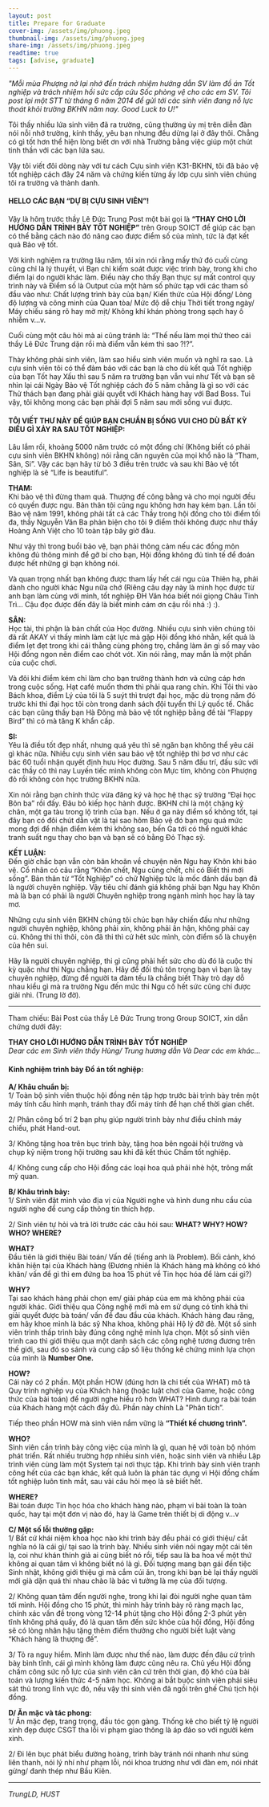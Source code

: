 ```yaml
---
layout: post
title: Prepare for Graduate
cover-img: /assets/img/phuong.jpeg
thumbnail-img: /assets/img/phuong.jpeg
share-img: /assets/img/phuong.jpeg
readtime: true
tags: [advise, graduate]
---
```


_"Mỗi mùa Phượng nở lại nhớ đến trách nhiệm hướng dẫn SV làm đồ án Tốt nghiệp và trách nhiệm hồi sức cấp cứu Sốc phòng vệ cho các em SV. Tôi post lại một STT từ tháng 6 năm 2014 để gửi tới các sinh viên đang nỗ lực thoát khỏi trường BKHN năm nay. Good Luck to U!"_


Tôi thấy nhiều lứa sinh viên đã ra trường, cũng thường ủy mị trên diễn đàn nói nỗi nhớ trường, kính thầy, yêu bạn nhưng đều dừng lại ở đây thôi. Chẳng có gì tốt hơn thể hiện lòng biết ơn với nhà Trường bằng việc giúp một chút tinh thần với các bạn lứa sau.

Vậy tôi viết đôi dòng này với tư cách Cựu sinh viên K31-BKHN, tôi đã bảo vệ tốt nghiệp cách đây 24 năm và chứng kiến từng ấy lớp cựu sinh viên chúng tôi ra trường và thành danh.



#### HELLO CÁC BẠN “DỰ BỊ CỰU SINH VIÊN”!

Vậy là hôm trước thầy Lê Đức Trung Post một bài gọi là **“THAY CHO LỜI HƯỚNG DẪN TRÌNH BÀY TỐT NGHIỆP”** trên Group SOICT để giúp các bạn có thể bằng cách nào đó nâng cao được điểm số của mình, tức là đạt kết quả Bảo vệ tốt.

Với kinh nghiệm ra trường lâu năm, tôi xin nói rằng mấy thứ đó cuối cùng cũng chỉ là lý thuyết, vì Bạn chỉ kiểm soát được việc trình bày, trong khi cho điểm lại do người khác làm. Điều này cho thấy Bạn thực sự mất control quy trình này và Điểm số là Output của một hàm số phức tạp với các tham số đầu vào như: Chất lượng trình bày của bạn/ Kiến thức của Hội đồng/ Lòng độ lượng và công minh của Quan tòa/ Mức độ dễ chịu Thời tiết trong ngày/ Máy chiếu sáng rõ hay mờ mịt/ Không khí khán phòng trong sạch hay ô nhiễm v…v.

Cuối cùng một câu hỏi mà ai cũng tránh là: “Thế nếu làm mọi thứ theo cái thầy Lê Đức Trung dặn rồi mà điểm vẫn kém thì sao ?!?”.

Thày không phải sinh viên, làm sao hiểu sinh viên muốn và nghĩ ra sao. Là cựu sinh viên tôi có thể đảm bảo với các bạn là cho dù kết quả Tốt nghiệp của bạn Tốt hay Xấu thì sau 5 năm ra trường bạn vẫn vui như Tết và bạn sẽ nhìn lại cái Ngày Bảo vệ Tốt nghiệp cách đó 5 năm chẳng là gì so với các Thử thách bạn đang phải giải quyết với Khách hàng hay với Bad Boss.
Tui vậy, tôi không mong các bạn phải đợi 5 năm sau mới sống vui được.


#### TÔI VIẾT THƯ NÀY ĐỂ GIÚP BẠN CHUẨN BỊ SỐNG VUI CHO DÙ BẤT KỲ ĐIỀU GÌ XẢY RA SAU TỐT NGHIỆP:

Lâu lắm rồi, khoảng 5000 năm trước có một đồng chí (Không biết có phải cựu sinh viên BKHN không) nói rằng căn nguyên của mọi khổ não là “Tham, Sân, Si”. Vậy các bạn hãy từ bỏ 3 điều trên trước và sau khi Bảo vệ tốt nghiệp là sẽ “Life is beautiful”.

**THAM:**  
Khi bảo vệ thì đừng tham quá. Thượng đế công bằng và cho mọi người đều có quyền được ngu. Bản thân tôi cũng ngu không hơn hay kém bạn. Lần tôi Bảo vệ năm 1991, không phải tất cả các Thầy trong hội đồng cho tôi điểm tối đa, thầy Nguyễn Văn Ba phản biện cho tôi 9 điểm thôi không được như thầy Hoàng Anh Việt cho 10 toàn tập bây giờ đâu.

Như vậy thì trong buổi bảo vệ, bạn phải thông cảm nếu các đồng môn không đủ thông minh để gỡ bí cho bạn, Hội đồng không đủ tinh tế để đoán được hết những gì bạn không nói.

Và quan trọng nhất bạn không được tham lấy hết cái ngu của Thiên hạ, phải dành cho người khác Ngu nữa chớ (Riêng câu dạy này là mình học được từ anh bạn làm cùng với mình, tốt nghiệp ĐH Văn hóa biết nói giọng Châu Tinh Trì… Cậu đọc được đến đây là biết mình cám ơn cậu rồi nhá :) :).


**SÂN:**  
Học tài, thi phận là bản chất của Học đường. Nhiều cựu sinh viên chúng tôi đã rất AKAY vì thấy mình làm cật lực mà gặp Hội đồng khó nhằn, kết quả là điểm lẹt đẹt trong khi cái thằng cùng phòng trọ, chẳng làm ăn gì số may vào Hội đồng ngon nên điểm cao chót vót. Xin nói rằng, may mắn là một phần của cuộc chơi.

Và đôi khi điểm kém chỉ làm cho bạn trưởng thành hơn và cứng cáp hơn trong cuộc sống. Hạt café muốn thơm thì phải qua rang chín. Khi Tôi thi vào Bách khoa, điểm Lý của tôi là 5 suýt thì trượt đại học, mặc dù trong năm đó trước khi thi đại học tôi còn trong danh sách đội tuyển thi Lý quốc tế. Chắc các bạn cũng thấy bạn Hà Đông mà bảo vệ tốt nghiệp bằng đề tài “Flappy Bird” thì có mà tăng K khẩn cấp.

**SI:**  
Yêu là điều tốt đẹp nhất, nhưng quá yêu thì sẽ ngăn bạn không thể yêu cái gì khác nữa. Nhiều cựu sinh viên sau bảo vệ tốt nghiệp thì bơ vơ như các bác 60 tuổi nhận quyết định hưu Học đường. Sau 5 năm đấu trí, đấu sức với các thầy cô thì nay Luyến tiếc mình không còn Mực tím, không còn Phượng đỏ rồi không còn học trường BKHN nữa.

Xin nói rằng bạn chính thức vừa đăng ký và học hệ thạc sỹ trường “Đại học Bôn ba” rồi đấy. Đâu bỏ kiếp học hành được. BKHN chỉ là một chặng kỷ chân, một ga tàu trong lộ trình của bạn. Nếu ở ga này điểm số không tốt, tại đây bạn có đôi chút dằn vặt là tại sao hôm Bảo vệ đó bạn ngu quá mức mong đợi để nhận điểm kém thì không sao, bến Ga tới có thể người khác tranh suất ngu thay cho bạn và bạn sẽ có bằng Đỏ Thạc sỹ.

**KẾT LUẬN:**  
Đến giờ chắc bạn vẫn còn băn khoăn về chuyện nên Ngu hay Khôn khi bảo vệ. Cổ nhân có câu rằng “Khôn chết, Ngu cũng chết, chỉ có Biết thì mới sống”. Bản thân từ “Tốt Nghiệp” có chữ Nghiệp tức là mốc đánh dấu bạn đã là người chuyên nghiệp. Vậy tiêu chí đánh giá không phải bạn Ngu hay Khôn mà là bạn có phải là người Chuyên nghiệp trong ngành mình học hay là tay mơ.

Những cựu sinh viên BKHN chúng tôi chúc bạn hãy chiến đấu như những người chuyên nghiệp, không phải xin, không phải ân hận, không phải cay cú. Không thi thì thôi, còn đã thi thì cứ hêt sức mình, còn điểm số là chuyện của hên sui.

Hãy là người chuyên nghiệp, thi gì cũng phải hết sức cho dù đó là cuộc thi kỳ quặc như thi Ngu chẳng hạn. Hãy để đối thủ tôn trọng bạn vì bạn là tay chuyên nghiệp, đừng để người ta đàm tếu là chẳng biết Thày trò dạy dỗ nhau kiểu gì mà ra trường Ngu đến mức thi Ngu cố hết sức cũng chỉ được giải nhì.
(Trung lờ đờ).


***
Tham chiếu: Bài Post của thầy Lê Đức Trung trong Group SOICT, xin dẫn chứng dưới đây:

**THAY CHO LỜI HƯỚNG DẪN TRÌNH BÀY TỐT NGHIÊP**  
_Dear các em Sinh viên thầy Hùng/ Trung hương dẫn
Và Dear các em khác…_


#### Kinh nghiệm trình bày Đồ án tốt nghiệp:

**A/ Khâu chuẩn bị:**  
1/ Toàn bộ sinh viên thuộc hội đồng nên tập hợp trước bài trình bày trên một máy tính cấu hình mạnh, tránh thay đổi máy tính để hạn chế thời gian chết.

2/ Phân công bố trí 2 bạn phụ giúp người trình bày như điều chỉnh máy chiếu, phát Hand-out.

3/ Không tặng hoa trên bục trình bày, tặng hoa bên ngoài hội trường và chụp kỷ niệm trong hội trường sau khi đã kết thúc Chấm tốt nghiệp.

4/ Không cung cấp cho Hội đồng các loại hoa quả phải nhè hột, trông mất mỹ quan.


**B/ Khâu trình bày:**  
1/ Sinh viên đặt mình vào địa vị của Người nghe và hình dung nhu cầu của người nghe để cung cấp thông tin thích hợp.

2/ Sinh viên tự hỏi và trả lời trước các câu hỏi sau: **WHAT? WHY? HOW? WHO? WHERE?**

**WHAT?**  
Đầu tiên là giới thiệu Bài toán/ Vấn đề (tiếng anh là Problem). Bối cảnh, khó khăn hiện tại của Khách hàng (Đương nhiên là Khách hàng mà không có khó khăn/ vấn đề gì thì em đứng ba hoa 15 phút về Tin học hóa để làm cái gì?)

**WHY?**  
Tại sao khách hàng phải chọn em/ giải pháp của em mà không phải của người khác. Giới thiệu qua Công nghệ mới mà em sử dụng có tính khả thi giải quyết được bà toán/ vấn đề đau đầu của khách. Khách hàng đau răng, em hãy khoe mình là bác sỹ Nha khoa, không phải Hộ lý đỡ đẻ. Một số sinh viên trình thấp trình bày đúng công nghệ mình lựa chọn. Một số sinh viên trình cao thì giới thiệu qua một danh sách các công nghệ tương đương trên thế giới, sau đó so sánh và cung cấp số liệu thống kê chứng minh lựa chọn của mình là **Number One.**

**HOW?**  
Cái này có 2 phần. Một phần HOW (đúng hơn là chi tiết của WHAT) mô tả Quy trình nghiệp vụ của Khách hàng (hoặc luật chơi của Game, hoặc công thức của bài toán) để người nghe hiểu rõ hơn WHAT? Hình dung ra bài toán của Khách hàng một cách đầy đủ. Phần này chính Là "Phân tích”.

Tiếp theo phần HOW mà sinh viên nắm vững là **“Thiết kế chương trình”.**

**WHO?**  
Sinh viên cần trình bày công việc của mình là gì, quan hệ với toàn bộ nhóm phát triển. Rất nhiều trường hợp nhiều sinh viên, hoặc sinh viên và nhiều Lập trình viên cùng làm một System tại nơi thực tập. Khi trình bày sinh viên tranh công hết của các bạn khác, kết quả luôn là phản tác dụng vì Hội đồng chấm tốt nghiệp luôn tinh mắt, sau vài câu hỏi mẹo là sẽ biết hết.

**WHERE?**  
Bài toán được Tin học hóa cho khách hàng nào, phạm vi bài toàn là toàn quốc, hay tại một đơn vị nào đó, hay là Game trên thiết bị di động v…v


**C/ Một số lỗi thường gặp:**  
1/ Bất cứ khái niệm khoa học nào khi trình bày đều phải có giới thiệu/ cắt nghĩa nó là cái gì/ tại sao là trình bày. Nhiều sinh viên nói ngay một cái tên lạ, coi như khán thính giả ai cũng biết nó rồi, tiếp sau là ba hoa về một thứ không ai quan tâm vì không biết nó là gì. Đối tượng mang bạn gái đến tiệc Sinh nhật, không giới thiệu gì mà cắm cúi ăn, trong khi bạn bè lại thấy người mới già dặn quá thi nhau chào là bác vì tưởng là mẹ của đối tượng.

2/ Không quan tâm đến người nghe, trong khi lại đòi người nghe quan tâm tới mình. Hội đồng cho 15 phút, thì mình hãy trình bày rõ ràng mạch lạc, chính xác vấn đề trong vòng 12-14 phút tặng cho Hội đồng 2-3 phút yên tĩnh không phá quấy, đó là quan tâm đến sức khỏe của hội đồng, Hội đồng sẽ có lòng nhân hậu tặng thêm điểm thưởng cho người biết luật vàng “Khách hàng là thượng đế”.

3/ Tỏ ra nguy hiểm. Mình làm được như thế nào, làm được đến đâu cứ trình bày bình tĩnh, cái gì mình không làm được cũng nêu ra. Chủ yếu Hội đồng chấm công sức nỗ lực của sinh viên căn cứ trên thời gian, độ khó của bài toán và lượng kiến thức 4-5 năm học. Không ai bắt buộc sinh viên phải siêu sát thủ trong lĩnh vực đó, nếu vậy thì sinh viên đã ngồi trên ghế Chủ tịch hội đồng.

**D/ Ăn mặc và tác phong:**  
1/ Ăn mặc đẹp, trang trọng, đầu tóc gọn gàng. Thống kê cho biết tỷ lệ người xinh đẹp được CSGT tha lỗi vi phạm giao thông là áp đảo so với người kém xinh.

2/ Đi lên bục phát biểu đường hoàng, trình bày tránh nói nhanh như súng liên thanh, nói lý nhí như phạm lỗi, nói khoa trương như với đàn em, nói nhát gừng/ đanh thép như Bầu Kiên.


****
_TrungLD, HUST_